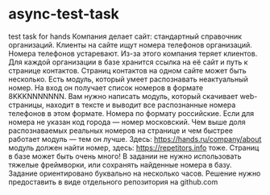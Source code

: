 # async-test-task
test task for hands
Компания делает сайт: стандартный справочник организаций. Клиенты на сайте ищут номера телефонов организаций. Номера телефонов устаревают. Из-за этого компания теряет клиентов. Для каждой организации в базе хранится ссылка на её сайт и путь к странице контактов. Страниц контактов на одном сайте может быть несколько. Есть модуль, который умеет распознавать неактуальный номер. На вход он получает список номеров в формате 8KKKNNNNNNN. Вам нужно написать модуль, который скачивает web-страницы, находит в тексте и выводит все распознанные номера телефонов в этом формате. Номера по формату российские. Если для номера не указан код города — номер московский. Чем выше доля распознаваемых реальных номеров на странице и чем быстрее работает модуль — тем он лучше. Здесь: https://hands.ru/company/about модуль должен найти номер, здесь: https://repetitors.info тоже. Страниц в базе может быть очень много! В задании не нужно использовать тяжелые фреймворки, или сохранять найденные номера в базу. Задание ориентировано буквально на несколько часов. Решение нужно предоставить в виде отдельного репозитория на github.com
